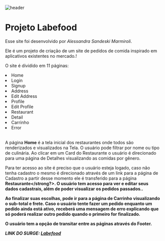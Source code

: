 ![header](https://qgdocelular.com/wp-content/uploads/2019/10/aplicativos-para-pedir-comida-online-3-810x456.png)

# Projeto Labefood

Esse site foi desenvolvido por <em>Alessandra Sandeski Marmiroli</em>.

Ele é um projeto de criação de um site de pedidos de comida inspirado em aplicativos existentes no mercado.!

O site é dividido em 11 páginas:

<li>Home</li>
<li>Login</li>
<li>Signup</li>
<li>Address</li>
<li>Edit Address</li>
<li>Profile</li>
<li>Edit Profile</li>
<li>Restaurant</li>
<li>Detail</li>
<li>Carrinho</li>
<li>Error</li>
<br>

A página <strong>Home</strong> é a tela inicial dos restaurantes onde todos são renderizados e visualizados na Tela. O usuário pode filtrar por nome ou tipo de culinária. Ao clicar em um Card do Restaurante o usuário é direcionado para uma página de Detalhes visualizando as comidas por gênero. 

Para ter acesso ao site é preciso que o usuário esteja logado, caso não tenha cadastro o mesmo é direcionado através de um link para a página de Cadastro a partir desse momento ele é transferido para a página <strong>Restaurante</strong?>. O usuário tem acesso  para ver e editar seus dados cadastrais, além de poder visualizar os pedidos passados..

 Ao finalizar suas escolhas, pode ir para a página de <strong>Carrinho</strong> visualizando o sub-total e frete. Caso o usuário tente fazer um pedido enquanto um pedido ainda está ativo, receberá uma mensagem de erro explicando que só poderá realizar outro pedido quando o primeiro for finalizado. 

O usuário tem a opção de transitar entre as páginas através do <strong>Footer</strong>.

<strong><em>LINK DO SURGE: [Labefood](labefood-alesandeski.surge.sh)</em></strong>